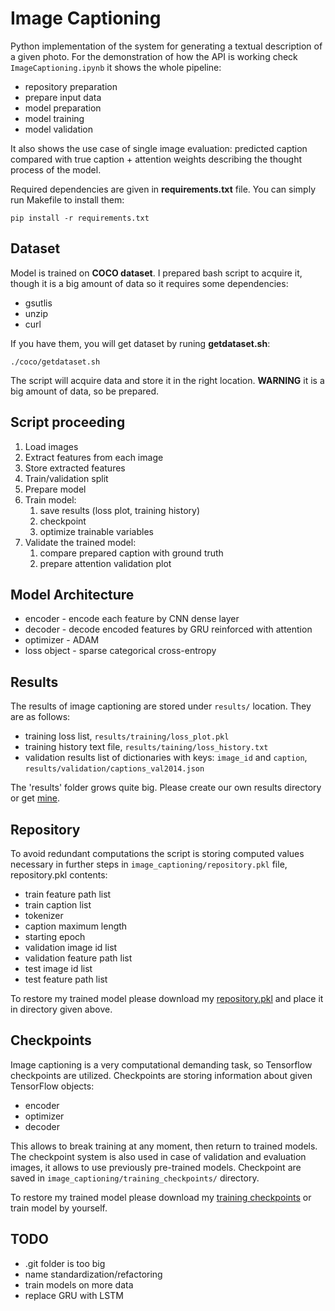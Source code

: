 # Image Captioning
Python implementation of the system for generating a textual description of a given photo. For the demonstration of how the API is working check `ImageCaptioning.ipynb` it shows the whole pipeline:
* repository preparation
* prepare input data
* model preparation
* model training
* model validation

It also shows the use case of single image evaluation: predicted caption compared with true caption + attention weights describing the thought process of the model.  

Required dependencies are given in **requirements.txt** file. You can simply run Makefile to install them:

`pip install -r requirements.txt`

## Dataset
Model is trained on **COCO dataset**. I prepared bash script to acquire it, though it is a big amount of data so it requires some dependencies:
* gsutlis
* unzip
* curl

If you have them, you will get dataset by runing **getdataset.sh**: 

`./coco/getdataset.sh`

The script will acquire data and store it in the right location. **WARNING** it is a big amount of data, so be prepared. 

## Script proceeding 
1. Load images
1. Extract features from each image
1. Store extracted features
1. Train/validation split
1. Prepare model 
1. Train model:
	1. save results (loss plot, training history)
	1. checkpoint
	1. optimize trainable variables
1. Validate the trained model:
	1. compare prepared caption with ground truth
	1. prepare attention validation plot

## Model Architecture
* encoder - encode each feature by CNN dense layer
* decoder - decode encoded features by GRU reinforced with attention
* optimizer - ADAM
* loss object - sparse categorical cross-entropy 

## Results
The results of image captioning are stored under `results/` location. They are as follows:
* training loss list, `results/training/loss_plot.pkl`
* training history text file, `results/taining/loss_history.txt`
* validation results list of dictionaries with keys: `image_id` and `caption`,  `results/validation/captions_val2014.json`

The 'results' folder grows quite big. Please create our own results directory or get [mine](https://drive.google.com/file/d/18tvO624PcunwY_cXcLv9pvFVfqFWnr6y/view?usp=sharing).

## Repository
To avoid redundant computations the script is storing computed values necessary in further steps in `image_captioning/repository.pkl` file, repository.pkl contents:
* train feature path list
* train caption list
* tokenizer
* caption maximum length
* starting epoch
* validation image id list
* validation feature path list
* test image id list
* test feature path list

To restore my trained model please download my [repository.pkl](https://drive.google.com/file/d/1HqTEBzQpdNxd9SaFND1I9PWDyI0FT0fg/view?usp=sharing) and place it in directory given above.

## Checkpoints
Image captioning is a very computational demanding task, so Tensorflow checkpoints are utilized. Checkpoints are storing information about given TensorFlow objects:
* encoder
* optimizer
* decoder

This allows to break training at any moment, then return to trained models. The checkpoint system is also used in case of validation and evaluation images, it allows to use previously pre-trained models. Checkpoint are saved in `image_captioning/training_checkpoints/` directory.

To restore my trained model please download my [training checkpoints](https://drive.google.com/file/d/1JpliPfNLet-FjHtAz8JNxPd6ELK7Sz-Y/view?usp=sharing) or train model by yourself.

## TODO
* .git folder is too big
* name standardization/refactoring
* train models on more data
* replace GRU with LSTM
